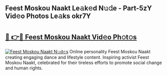 ## Feest Moskou Naakt Le𝚊k𝚎d N𝚞𝚍e - Part-5zY Vid𝚎o Photos Le𝚊ks okr7Y

# <h2><a href="http://fb78hlw.evod.top/?m=Feest+Moskou+Naakt">🔗 👉🔴 Feest Moskou Naakt Vid𝚎o Ph𝚘t𝚘s</a></h2>

[![Feest Moskou Naakt N𝚞d𝚎s](https://i.imgur.com/8V9OHl7.gif)](http://fb78hlw.evod.top/?m=Feest+Moskou+Naakt)
Online personality Feest Moskou Naakt creating engaging dance and lifestyle content. Inspiring activist Feest Moskou Naakt, celebrated for their tireless efforts to promote social change and human rights. 
